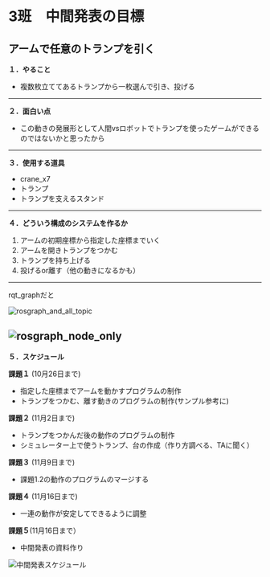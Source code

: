 # 3班　中間発表の目標
## アームで任意のトランプを引く
**１．やること**
- 複数枚立ててあるトランプから一枚選んで引き、投げる
---

**２．面白い点**
- この動きの発展形として人間vsロボットでトランプを使ったゲームができるのではないかと思ったから
---
**３．使用する道具**
- crane_x7
- トランプ
- トランプを支えるスタンド
---

**４．どういう構成のシステムを作るか**
1. アームの初期座標から指定した座標までいく
2. アームを開きトランプをつかむ
3. トランプを持ち上げる
4. 投げるor離す（他の動きになるかも）
---
rqt_graphだと

![rosgraph_and_all_topic](https://user-images.githubusercontent.com/72371137/96333811-f2429f00-10a6-11eb-8638-32c6d6ce6cc9.png)

![rosgraph_node_only](https://user-images.githubusercontent.com/72371137/96333832-2a49e200-10a7-11eb-9a51-f4d494581c12.png)
---

**５．スケジュール**

**課題１** (10月26日まで)
- 指定した座標までアームを動かすプログラムの制作
- トランプをつかむ、離す動きのプログラムの制作(サンプル参考に)

**課題２** (11月2日まで)
- トランプをつかんだ後の動作のプログラムの制作
- シミュレーター上で使うトランプ、台の作成（作り方調べる、TAに聞く）

**課題３** (11月9日まで)
- 課題1.2の動作のプログラムのマージする

**課題４** (11月16日まで)
- 一連の動作が安定してできるように調整

**課題５**(11月16日まで） 
- 中間発表の資料作り

![中間発表スケジュール](https://user-images.githubusercontent.com/72371743/96359600-b1529500-114f-11eb-8798-3f0ae3aaa656.png)



